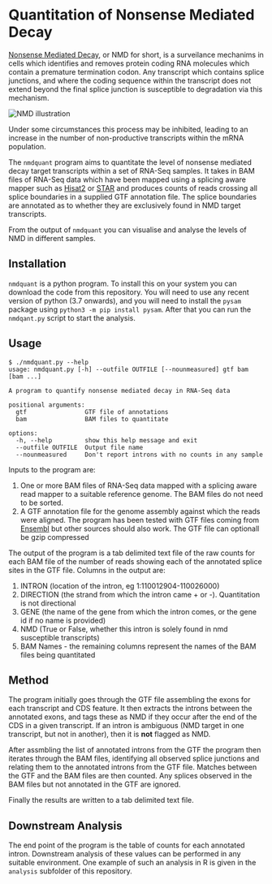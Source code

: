 Quantitation of Nonsense Mediated Decay
=======================================

[Nonsense Mediated Decay](https://en.wikipedia.org/wiki/Nonsense-mediated_decay), or NMD for short, is a surveilance mechanims in cells which identifies and removes protein coding RNA molecules which contain a premature termination codon.  Any transcript which contains splice junctions, and where the coding sequence within the transcript does not extend beyond the final splice junction is susceptible to degradation via this mechanism.

![NMD illustration](https://upload.wikimedia.org/wikipedia/commons/5/52/NMD_-_Nonsense-mediated_decay.png)

Under some circumstances this process may be inhibited, leading to an increase in the number of non-productive transcripts within the mRNA population.

The ```nmdquant``` program aims to quantitate the level of nonsense mediated decay target transcripts within a set of RNA-Seq samples.  It takes in BAM files of RNA-Seq data which have been mapped using a splicing aware mapper such as [Hisat2](http://daehwankimlab.github.io/hisat2/) or [STAR](https://github.com/alexdobin/STAR) and produces counts of reads crossing all splice boundaries in a supplied GTF annotation file.  The splice boundaries are annotated as to whether they are exclusively found in NMD target transcripts.

From the output of ```nmdquant``` you can visualise and analyse the levels of NMD in different samples.

Installation
------------

```nmdquant``` is a python program.  To install this on your system you can download the code from this repository.  You will need to use any recent version of python (3.7 onwards), and you will need to install the ```pysam``` package using ```python3 -m pip install pysam```.  After that you can run the ```nmdqant.py``` script to start the analysis.


Usage
-----

```
$ ./nmdquant.py --help
usage: nmdquant.py [-h] --outfile OUTFILE [--nounmeasured] gtf bam [bam ...]

A program to quantify nonsense mediated decay in RNA-Seq data

positional arguments:
  gtf                GTF file of annotations
  bam                BAM files to quantitate

options:
  -h, --help         show this help message and exit
  --outfile OUTFILE  Output file name
  --nounmeasured     Don't report introns with no counts in any sample
```

Inputs to the program are:

1. One or more BAM files of RNA-Seq data mapped with a splicing aware read mapper to a suitable reference genome.  The BAM files do not need to be sorted.
2. A GTF annotation file for the genome assembly against which the reads were aligned.  The program has been tested with GTF files coming from [Ensembl](https://www.ensembl.org/info/data/ftp/index.html) but other sources should also work.  The GTF file can optionall be gzip compressed

The output of the program is a tab delimited text file of the raw counts for each BAM file of the number of reads showing each of the annotated splice sites in the GTF file.  Columns in the output are:

1. INTRON (location of the intron, eg 1:110012904-110026000)  
2. DIRECTION (the strand from which the intron came + or -). Quantitation is not directional
3. GENE (the name of the gene from which the intron comes, or the gene id if no name is provided)
4. NMD (True or False, whether this intron is solely found in nmd susceptible transcripts)
5. BAM Names - the remaining columns represent the names of the BAM files being quantitated


Method
------

The program initially goes through the GTF file assembling the exons for each transcript and CDS feature. It then extracts the introns between the annotated exons, and tags these as NMD if they occur after the end of the CDS in a given transcript.  If an intron is ambiguous (NMD target in one transcript, but not in another), then it is **not** flagged as NMD.

After assmbling the list of annotated introns from the GTF the program then iterates through the BAM files, identifying all observed splice junctions and relating them to the annotated introns from the GTF file.  Matches between the GTF and the BAM files are then counted.  Any splices observed in the BAM files but not annotated in the GTF are ignored.

Finally the results are written to a tab delimited text file.

Downstream Analysis
-------------------

The end point of the program is the table of counts for each annotated intron.  Downstream analysis of these values can be performed in any suitable environment.  One example of such an analysis in R is given in the ```analysis``` subfolder of this repository.


